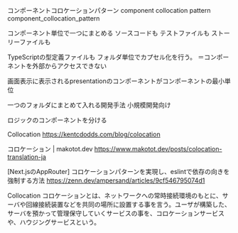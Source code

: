 <!--
title:   コンポーネントコロケーションパターン
tags:    Next.js,React,Storybook,TypeScript,tailwindcss
id:      40a529c6a7a4b3fcc806
private: true
-->

コンポーネントコロケーションパターン
component collocation pattern
component_collocation_pattern

コンポーネント単位で一つにまとめる
ソースコードも
テストファイルも
ストーリーファイルも

TypeScriptの型定義ファイルも
フォルダ単位でカプセル化を行う。
＝コンポーネントを外部からアクセスできない


画面表示に表示されるpresentationのコンポーネントがコンポーネントの最小単位

一つのフォルダにまとめて入れる開発手法
小規模開発向け

ロジックのコンポーネントを分ける

Collocation
https://kentcdodds.com/blog/colocation

コロケーション | makotot.dev
https://www.makotot.dev/posts/colocation-translation-ja

[Next.jsのAppRouter] コロケーションパターンを実現し、eslintで依存の向きを強制する方法
https://zenn.dev/ampersand/articles/9cf546795074d1

Collocation
コロケーションとは、ネットワークへの常時接続環境のもとに、サーバや回線接続装置などを共同の場所に設置する事を言う。ユーザが構築した、サーバを預かって管理保守していくサービスの事を、コロケーションサービスや、ハウジングサービスという。


